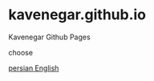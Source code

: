# kavenegar.github.io
Kavenegar Github Pages 



choose 

[persian ](http://kavenegar.github.io/kavenegar_fa)
[English ](http://kavenegar.github.io/kavenegar_en)
